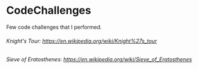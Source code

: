 # CodeChallenges
Few code challenges that I performed.

###### Knight's Tour: https://en.wikipedia.org/wiki/Knight%27s_tour
###### Sieve of Eratosthenes: https://en.wikipedia.org/wiki/Sieve_of_Eratosthenes

